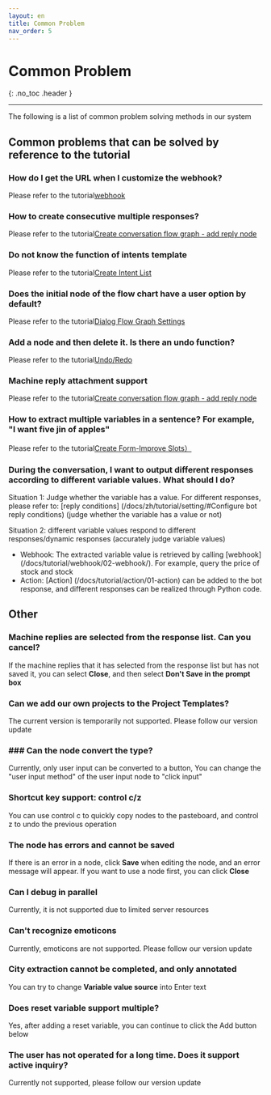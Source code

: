 ```yaml
---
layout: en
title: Common Problem
nav_order: 5
---
```


# Common Problem

{: .no_toc .header }

---

The following is a list of common problem solving methods in our system

## Common problems that can be solved by reference to the tutorial

### How do I get the URL when I customize the webhook?

Please refer to the tutorial[webhook](/docs/tutorial/webhook/01-webhook/)

### How to create consecutive multiple responses?

Please refer to the tutorial[Create conversation flow graph - add reply node](/docs/tutorial/flow/01-create-flow/#add-reply-node)

### Do not know the function of intents template

Please refer to the tutorial[Create Intent List](/docs/tutorial/node-template/user-global/)

### Does the initial node of the flow chart have a user option by default?

Please refer to the tutorial[Dialog Flow Graph Settings](/docs/tutorial/setting/)

### Add a node and then delete it. Is there an undo function?

Please refer to the tutorial[Undo/Redo](/docs/tutorial/setting/)

### Machine reply attachment support

Please refer to the tutorial[Create conversation flow graph - add reply node](/docs/tutorial/flow/01-create-flow/)

### How to extract multiple variables in a sentence? For example, "I want five jin of apples"

Please refer to the tutorial[Create Form-Improve Slots）](/docs/tutorial/flow/01-create-flow/)

### During the conversation, I want to output different responses according to different variable values. What should I do?
Situation 1: Judge whether the variable has a value. For different responses, please refer to: [reply conditions] (/docs/zh/tutorial/setting/#Configure bot reply conditions) (judge whether the variable has a value or not)

Situation 2: different variable values respond to different responses/dynamic responses (accurately judge variable values)

- Webhook: The extracted variable value is retrieved by calling [webhook] (/docs/tutorial/webhook/02-webhook/). For example, query the price of stock and stock
- Action: [Action] (/docs/tutorial/action/01-action) can be added to the bot response, and different responses can be realized through Python code.
## Other

### Machine replies are selected from the response list. Can you cancel?

If the machine replies that it has selected from the response list but has not saved it, you can select **Close**, and then select **Don't Save in the prompt box**

### Can we add our own projects to the Project Templates?

The current version is temporarily not supported. Please follow our version update

### ### Can the node convert the type?

Currently, only user input can be converted to a button,
You can change the "user input method" of the user input node to "click input"

### Shortcut key support: control c/z

You can use control c to quickly copy nodes to the pasteboard, and control z to undo the previous operation

### The node has errors and cannot be saved

If there is an error in a node, click **Save** when editing the node, and an error message will appear. If you want to use a node first, you can click **Close**

### Can I debug in parallel

Currently, it is not supported due to limited server resources

### Can't recognize emoticons

Currently, emoticons are not supported. Please follow our version update

### City extraction cannot be completed, and only annotated

You can try to change **Variable value source** into Enter text

### Does reset variable support multiple?

Yes, after adding a reset variable, you can continue to click the Add button below

### The user has not operated for a long time. Does it support active inquiry?

Currently not supported, please follow our version update
